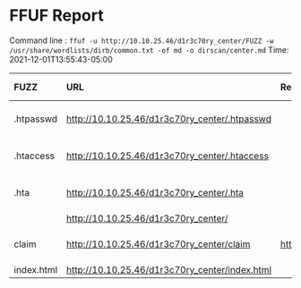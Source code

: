 # FFUF Report

  Command line : `ffuf -u http://10.10.25.46/d1r3c70ry_center/FUZZ -w /usr/share/wordlists/dirb/common.txt -of md -o dirscan/center.md`
  Time: 2021-12-01T13:55:43-05:00

  | FUZZ | URL | Redirectlocation | Position | Status Code | Content Length | Content Words | Content Lines | Content Type | ResultFile |
  | :- | :-- | :--------------- | :---- | :------- | :---------- | :------------- | :------------ | :--------- | :----------- |
  | .htpasswd | http://10.10.25.46/d1r3c70ry_center/.htpasswd |  | 13 | 403 | 276 | 20 | 10 | text/html; charset=iso-8859-1 |  |
  | .htaccess | http://10.10.25.46/d1r3c70ry_center/.htaccess |  | 12 | 403 | 276 | 20 | 10 | text/html; charset=iso-8859-1 |  |
  | .hta | http://10.10.25.46/d1r3c70ry_center/.hta |  | 11 | 403 | 276 | 20 | 10 | text/html; charset=iso-8859-1 |  |
  |  | http://10.10.25.46/d1r3c70ry_center/ |  | 1 | 200 | 312 | 21 | 15 | text/html |  |
  | claim | http://10.10.25.46/d1r3c70ry_center/claim | http://10.10.25.46/d1r3c70ry_center/claim/ | 882 | 301 | 327 | 20 | 10 | text/html; charset=iso-8859-1 |  |
  | index.html | http://10.10.25.46/d1r3c70ry_center/index.html |  | 2020 | 200 | 312 | 21 | 15 | text/html |  |
  